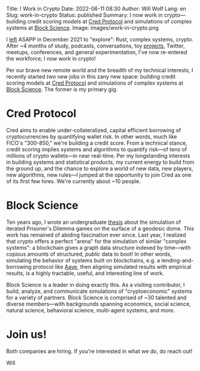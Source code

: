 Title: I Work in Crypto
Date: 2022-06-11 08:30
Author: Will Wolf
Lang: en
Slug: work-in-crypto
Status: published
Summary: I now work in crypto—building credit scoring models at [Cred Protocol](https://www.credprotocol.com/) and simulations of complex systems at [Block Science](https://block.science/).
Image: images/work-in-crypto.png

I [left]({filename}/life/leaving-asapp.md) ASAPP in December 2021 to "explore": Rust, complex systems, crypto. After ~4 months of study, podcasts, conversations, toy [projects]({filename}/crypto/crypto-projects.md), Twitter, meetups, conferences, and general experimentation, I've now re-entered the workforce; I now work in crypto!

Per our brave new remote world and the breadth of my technical interests, I recently started *two* new jobs in this zany new space: building credit scoring models at [Cred Protocol](https://www.credprotocol.com/) and simulations of complex systems at [Block Science](https://block.science/). The former is my primary gig.

# Cred Protocol

Cred aims to enable under-collateralized, capital efficient borrowing of cryptocurrencies by quantifying wallet risk. In other words, much like FICO's "300-850," we're building a credit score. From a technical stance, credit scoring implies systems and algorithms to quantify risk—of tens of millions of crypto wallets—in near real-time. Per my longstanding interests in building systems and statistical products, my current energy to build from the ground up, and the chance to explore a world of new data, new players, new algorithms, new rules—I jumped at the opportunity to join Cred as one of its first few hires. We're currently about ~10 people.

# Block Science

Ten years ago, I wrote an undergraduate [thesis](https://honors.libraries.psu.edu/catalog/1947) about the simulation of iterated Prisoner's Dilemma games on the surface of a geodesic dome. This work has remained of abiding fascination ever since. Last year, I realized that crypto offers a perfect "arena" for the simulation of similar "complex systems": a blockchain gives a graph data structure indexed by time—with copious amounts of structured, *public* data to boot! In other words, simulating the behavior of systems built on blockchains, e.g. a lending-and-borrowing protocol like [Aave](https://aave.com/), then aligning simulated results with empirical results, is a highly tractable, useful, and interesting line of work.

Block Science is a leader in doing exactly this. As a visiting contributor, I build, analyze, and communicate simulations of "cryptoeconomic" systems for a variety of partners. Block Science is comprised of ~30 talented and diverse members—with backgrounds spanning economics, social science, natural science, behavioral science, multi-agent systems, and more.

# Join us!

Both companies are hiring. If you're interested in what we do, do reach out!

Will

[^1]: Thumbnail image credit goes [here](https://jingculturecommerce.com/museum-cryptocurrency-donations/).